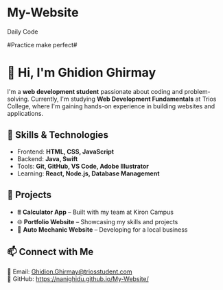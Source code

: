 # My-Website
Daily Code

#Practice make perfect#
# 👋 Hi, I'm Ghidion Ghirmay  

I'm a **web development student** passionate about coding and problem-solving. Currently, I'm studying **Web Development Fundamentals** at Trios College, where I'm gaining hands-on experience in building websites and applications.  

## 🚀 Skills & Technologies  
- Frontend: **HTML, CSS, JavaScript**  
- Backend: **Java, Swift**  
- Tools: **Git, GitHub, VS Code, Adobe Illustrator**  
- Learning: **React, Node.js, Database Management**  

## 📌 Projects  
- 🖩 **Calculator App** – Built with my team at Kiron Campus  
- 🌐 **Portfolio Website** – Showcasing my skills and projects  
- 🚗 **Auto Mechanic Website** – Developing for a local business  

## 📫 Connect with Me  
📧 Email: Ghidion.Ghirmay@triosstudent.com  
🔗 GitHub: https://nanighidu.github.io/My-Website/ 







